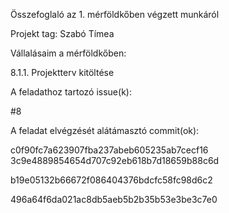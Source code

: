 Összefoglaló az 1. mérföldkőben végzett munkáról

Projekt tag: Szabó Tímea



Vállalásaim a mérföldkőben:


8.1.1. Projektterv kitöltése

A feladathoz tartozó issue(k):

#8


A feladat elvégzését alátámasztó commit(ok):

c0f90fc7a623907fba237abeb605235ab7cecf16 
3c9e4889854654d707c92eb618b7d18659b88c6d

b19e05132b66672f086404376bdcfc58fc98d6c2

496a64f6da021ac8db5aeb5b2b35b53e3be3c7e0

